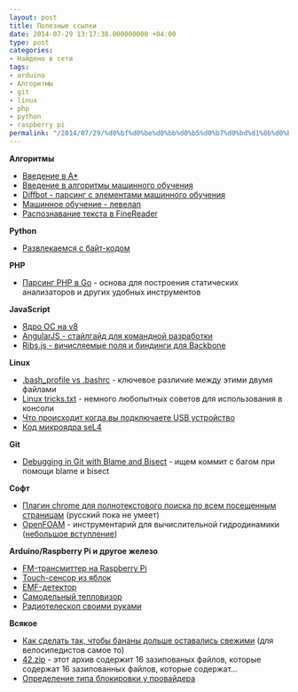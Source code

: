 ```yaml
---
layout: post
title: Полезные ссылки
date: 2014-07-29 13:17:38.000000000 +04:00
type: post
categories:
- Найдено в сети
tags:
- arduino
- Алгоритмы
- git
- linux
- php
- python
- raspberry pi
permalink: "/2014/07/29/%d0%bf%d0%be%d0%bb%d0%b5%d0%b7%d0%bd%d1%8b%d0%b5-%d1%81%d1%81%d1%8b%d0%bb%d0%ba%d0%b8/"
---
```

 **Алгоритмы**

- [Введение в А*](http://getpocket.com/redirect?url=http%3A%2F%2Fwww.redblobgames.com%2Fpathfinding%2Fa-star%2Fintroduction.html "Введение в А*")
- [Введение в алгоритмы машинного обучения](http://machinelearningmastery.com/a-tour-of-machine-learning-algorithms/ "A Tour of Machine Learning Algorithms")
- [Diffbot - парсинг с элементами машинного обучения](http://www.sitepoint.com/diffbot-crawling-visual-machine-learning/ "Diffbot: Crawling with Visual Machine Learning")
- [Машинное обучение - левелап](http://metacademy.org/roadmaps/cjrd/level-up-your-ml "Level-Up Your Machine Learning ")
- [Распознавание текста в FineReader](http://habrahabr.ru/company/abbyy/blog/225215/ "Распознавание текста в ABBYY FineReader")

**Python**

- [Развлекаемся с байт-кодом](http://multigrad.blogspot.ru/2014/06/fun-with-python-bytecode.html " Fun with Python bytecode")

**PHP**

- [Парсинг PHP в Go](https://stephensearles.com/?p=288 "Парсинг PHP в Go")&nbsp;- основа для построения статических анализаторов и других удобных инструментов

**JavaScript**

- [Ядро ОС на v8](http://runtimejs.org/ "Operating system kernel built on V8 JavaScript engine")
- [AngularJS - стайлгайд для командной разработки](http://toddmotto.com/opinionated-angular-js-styleguide-for-teams/ "Opinionated AngularJS styleguide for teams ")
- [Ribs.js - вичисляемые поля и биндинги для Backbone](http://habrahabr.ru/company/mailru/blog/228135/ "Ribs.js — вложенные атрибуты, вычисляемые поля и биндинги для Backbone.js")

**Linux**

- [.bash_profile vs .bashrc](http://www.joshstaiger.org/archives/2005/07/bash_profile_vs.html "Ключевые отличия .bash_profile и .bashrc") - ключевое различие между этими двумя файлами
- [Linux tricks.txt](http://cfenollosa.com/misc/tricks.txt "Немного хаков для консоли") - немного любопытных советов для использования в консоли
- [Что происходит когда вы подключаете USB устройство](https://www.technovelty.org/linux/what-actually-happens-when-you-plug-in-a-usb-device.html "https://www.technovelty.org/linux/what-actually-happens-when-you-plug-in-a-usb-device.html")
- [Код микроядра seL4](https://github.com/seL4/seL4 "seL4")

**Git**

- [Debugging in Git with Blame and Bisect](http://www.sitepoint.com/debugging-git-blame-bisect/ " Debugging in Git with Blame and Bisect") - ищем коммит с багом при помощи blame и bisect

**Софт**

- [Плагин chrome для полнотекстового поиска по всем посещенным страницам](https://chrome.google.com/webstore/detail/all-seeing-eye/kiopjipnmfcpdambegpfmggaffjmhnkd/related "Плагин chrome для полнотекстового поиска по всем посещенным страницам") (русский пока не умеет)
- [OpenFOAM](http://www.openfoam.org/ "Вычислительная гидродинамика")&nbsp;- инструментарий для вычислительной гидродинамики ([небольшое вступление](http://habrahabr.ru/post/215391/ "OpenFOAM на практике"))

**Arduino/Raspberry Pi и другое железо**

- [FM-трансмиттер на Raspberry Pi](http://techzei.com/how-to-build-a-raspberry-pi-radio-transmitter/ "How to Build a Raspberry Pi Radio Transmitter")
- [Touch-сенсор из яблок](https://learn.adafruit.com/capacitive-touch-sensors-on-the-raspberry-pi "Capacitive Touch Sensors on the Raspberry Pi")
- [EMF-детектор](http://www.aaronalai.com/emf-detector "EMF-детектор")
- [Самодельный тепловизор](http://habrahabr.ru/post/172947/ "Самодельный тепловизор")
- [Радиотелескоп своими руками](http://habrahabr.ru/post/218805/ "Радиотелескоп")

**Всякое**

- [Как сделать так, чтобы бананы дольше оставались свежими](http://awareness-time.com/?p=4195 "Simple way to keep your Banana fresh") (для велосипедистов самое то)
- [42.zip](http://www.unforgettable.dk/ "42.zip")&nbsp;- этот архив содержит 16 зазипованых файлов, которые содержат 16 зазипованных файлов, которые содержат...
- [Определение типа блокировки у провайдера](http://habrahabr.ru/post/228305/ "Определение типа блокировки у провайдера")
